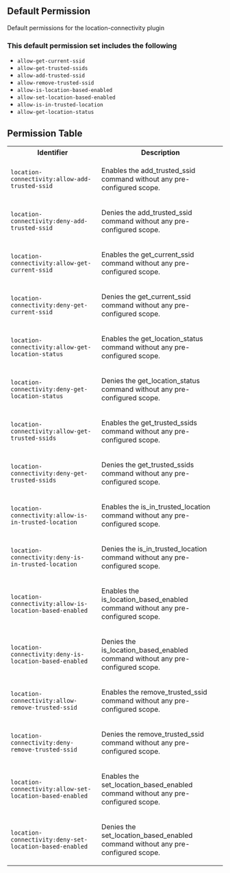 ## Default Permission

Default permissions for the location-connectivity plugin

### This default permission set includes the following

- `allow-get-current-ssid`
- `allow-get-trusted-ssids`
- `allow-add-trusted-ssid`
- `allow-remove-trusted-ssid`
- `allow-is-location-based-enabled`
- `allow-set-location-based-enabled`
- `allow-is-in-trusted-location`
- `allow-get-location-status`

## Permission Table

<table>
<tr>
<th>Identifier</th>
<th>Description</th>
</tr>


<tr>
<td>

`location-connectivity:allow-add-trusted-ssid`

</td>
<td>

Enables the add_trusted_ssid command without any pre-configured scope.

</td>
</tr>

<tr>
<td>

`location-connectivity:deny-add-trusted-ssid`

</td>
<td>

Denies the add_trusted_ssid command without any pre-configured scope.

</td>
</tr>

<tr>
<td>

`location-connectivity:allow-get-current-ssid`

</td>
<td>

Enables the get_current_ssid command without any pre-configured scope.

</td>
</tr>

<tr>
<td>

`location-connectivity:deny-get-current-ssid`

</td>
<td>

Denies the get_current_ssid command without any pre-configured scope.

</td>
</tr>

<tr>
<td>

`location-connectivity:allow-get-location-status`

</td>
<td>

Enables the get_location_status command without any pre-configured scope.

</td>
</tr>

<tr>
<td>

`location-connectivity:deny-get-location-status`

</td>
<td>

Denies the get_location_status command without any pre-configured scope.

</td>
</tr>

<tr>
<td>

`location-connectivity:allow-get-trusted-ssids`

</td>
<td>

Enables the get_trusted_ssids command without any pre-configured scope.

</td>
</tr>

<tr>
<td>

`location-connectivity:deny-get-trusted-ssids`

</td>
<td>

Denies the get_trusted_ssids command without any pre-configured scope.

</td>
</tr>

<tr>
<td>

`location-connectivity:allow-is-in-trusted-location`

</td>
<td>

Enables the is_in_trusted_location command without any pre-configured scope.

</td>
</tr>

<tr>
<td>

`location-connectivity:deny-is-in-trusted-location`

</td>
<td>

Denies the is_in_trusted_location command without any pre-configured scope.

</td>
</tr>

<tr>
<td>

`location-connectivity:allow-is-location-based-enabled`

</td>
<td>

Enables the is_location_based_enabled command without any pre-configured scope.

</td>
</tr>

<tr>
<td>

`location-connectivity:deny-is-location-based-enabled`

</td>
<td>

Denies the is_location_based_enabled command without any pre-configured scope.

</td>
</tr>

<tr>
<td>

`location-connectivity:allow-remove-trusted-ssid`

</td>
<td>

Enables the remove_trusted_ssid command without any pre-configured scope.

</td>
</tr>

<tr>
<td>

`location-connectivity:deny-remove-trusted-ssid`

</td>
<td>

Denies the remove_trusted_ssid command without any pre-configured scope.

</td>
</tr>

<tr>
<td>

`location-connectivity:allow-set-location-based-enabled`

</td>
<td>

Enables the set_location_based_enabled command without any pre-configured scope.

</td>
</tr>

<tr>
<td>

`location-connectivity:deny-set-location-based-enabled`

</td>
<td>

Denies the set_location_based_enabled command without any pre-configured scope.

</td>
</tr>
</table>
